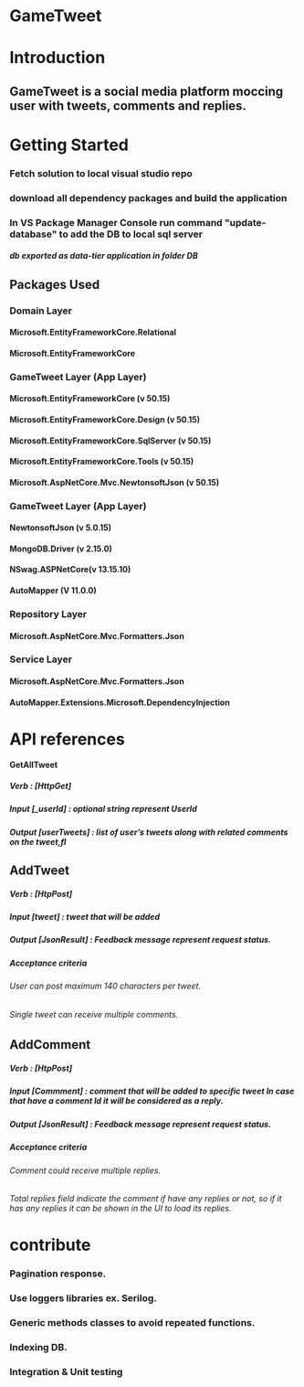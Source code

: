 # GameTweet
# Introduction
## GameTweet is a social media platform moccing user with tweets, comments and replies.

# Getting Started
### Fetch solution to local visual studio repo
### download all dependency packages and build the application
### In VS Package Manager Console run command "update-database" to add the DB to local sql server

##### db exported as data-tier application in folder DB

## Packages Used
### Domain Layer
#### Microsoft.EntityFrameworkCore.Relational
#### Microsoft.EntityFrameworkCore

### GameTweet Layer (App Layer)
#### Microsoft.EntityFrameworkCore (v 50.15)
#### Microsoft.EntityFrameworkCore.Design (v 50.15)
#### Microsoft.EntityFrameworkCore.SqlServer (v 50.15)
#### Microsoft.EntityFrameworkCore.Tools (v 50.15)
#### Microsoft.AspNetCore.Mvc.NewtonsoftJson (v 50.15)

### GameTweet Layer (App Layer)
#### NewtonsoftJson (v 5.0.15)
#### MongoDB.Driver (v 2.15.0)
#### NSwag.ASPNetCore(v 13.15.10)
#### AutoMapper (V 11.0.0)

### Repository Layer
#### Microsoft.AspNetCore.Mvc.Formatters.Json

### Service Layer
#### Microsoft.AspNetCore.Mvc.Formatters.Json
#### AutoMapper.Extensions.Microsoft.DependencyInjection


# API references
#### GetAllTweet
##### Verb 		: [HttpGet]
##### Input [_userId] 	: optional string represent UserId
##### Output [userTweets]	: list of user’s tweets along with related comments on the tweet,fl

## AddTweet
##### Verb		: [HtpPost]
##### Input [tweet]	: tweet that will be added
##### Output [JsonResult]	: Feedback message represent request status.
##### Acceptance criteria
###### User can post maximum 140 characters per tweet.
###### Single tweet can receive multiple comments.

## AddComment
##### Verb		: [HtpPost]
##### Input [Commment]	: comment that will be added to specific tweet In case that have a comment Id it will be considered as a reply.
##### Output [JsonResult]	: Feedback message represent request status. 
##### Acceptance criteria
###### Comment could receive multiple replies.
###### Total replies field indicate the comment if have any replies or not, so if it has any replies it can be shown in the UI to load its replies.



# contribute
### Pagination response.
### Use loggers libraries ex. Serilog.
### Generic methods classes to avoid repeated functions.
### Indexing DB.
### Integration & Unit testing
